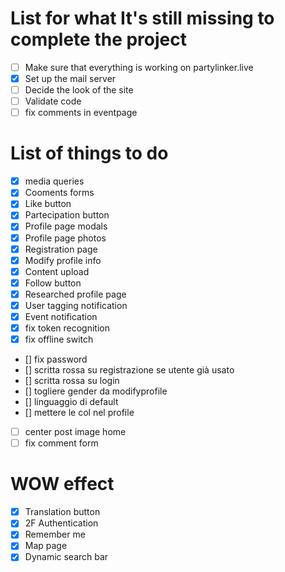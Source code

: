 # List for what It's still missing to complete the project
- [ ] Make sure that everything is working on partylinker.live
- [x] Set up the mail server
- [ ] Decide the look of the site
- [ ] Validate code
- [ ] fix comments in eventpage

# List of things to do
- [x] media queries
- [x] Cooments forms
- [x] Like button
- [x] Partecipation button
- [x] Profile page modals
- [x] Profile page photos
- [x] Registration page
- [x] Modify profile info
- [x] Content upload
- [x] Follow button
- [x] Researched profile page
- [x] User tagging notification
- [x] Event notification
- [x] fix token recognition
- [x] fix offline switch
- [] fix password
- [] scritta rossa su registrazione se utente già usato
- [] scritta rossa su login
- [] togliere gender da modifyprofile
- [] linguaggio di default
- [] mettere le col nel profile
- [ ] center post image home
- [ ] fix comment form
# WOW effect
- [x] Translation button
- [x] 2F Authentication
- [x] Remember me
- [x] Map page
- [x] Dynamic search bar